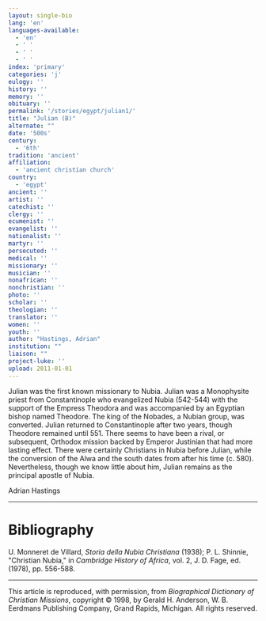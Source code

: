 ```yaml
---
layout: single-bio
lang: 'en'
languages-available:
  - 'en'
  - ' '
  - ' '
  - ' '
index: 'primary'
categories: 'j'
eulogy: ''
history: ''
memory: ''
obituary: ''
permalink: '/stories/egypt/julian1/'
title: "Julian (B)"
alternate: ""
date: '500s'
century:
  - '6th'
tradition: 'ancient'
affiliation:
  - 'ancient christian church'
country:
  - 'egypt'
ancient: ''
artist: ''
catechist: ''
clergy: ''
ecumenist: ''
evangelist: ''
nationalist: ''
martyr: ''
persecuted: ''
medical: ''
missionary: ''
musician: ''
nonafrican: ''
nonchristian: ''
photo: ''
scholar: ''
theologian: ''
translator: ''
women: ''
youth: ''
author: "Hastings, Adrian"
institution: ""
liaison: ""
project-luke: ''
upload: 2011-01-01
---
```




Julian was the first known missionary to Nubia. Julian was a Monophysite priest from Constantinople who evangelized Nubia (542-544) with the support of the Empress Theodora and was accompanied by an Egyptian bishop named Theodore. The king of the Nobades, a Nubian group, was converted. Julian returned to Constantinople after two years, though Theodore remained until 551. There seems to have been a rival, or subsequent, Orthodox mission backed by Emperor Justinian that had more lasting effect. There were certainly Christians in Nubia before Julian, while the conversion of the Alwa and the south dates from after his time (c. 580). Nevertheless, though we know little about him, Julian remains as the principal apostle of Nubia.

Adrian Hastings

---

# Bibliography

U. Monneret de Villard, *Storia della Nubia Christiana* (1938); P. L. Shinnie, "Christian Nubia," in *Cambridge History of Africa*, vol. 2, J. D. Fage, ed. (1978), pp. 556-588.

---

This article is reproduced, with permission, from *Biographical Dictionary of Christian Missions*, copyright © 1998, by Gerald H. Anderson, W. B. Eerdmans Publishing Company, Grand Rapids, Michigan. All rights reserved.